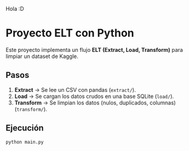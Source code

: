 Hola :D
# Proyecto ELT con Python

Este proyecto implementa un flujo **ELT (Extract, Load, Transform)** para limpiar un dataset de Kaggle.

## Pasos
1. **Extract** → Se lee un CSV con pandas (`extract/`).
2. **Load** → Se cargan los datos crudos en una base SQLite (`load/`).
3. **Transform** → Se limpian los datos (nulos, duplicados, columnas) (`transform/`).

## Ejecución
```bash
python main.py